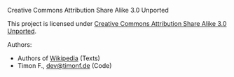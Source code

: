 Creative Commons Attribution Share Alike 3.0 Unported

This project is licensed under [Creative Commons Attribution Share Alike 3.0 Unported][1].

Authors:
* Authors of [Wikipedia][2] (Texts)
* Timon F., dev@timonf.de (Code)

[1]: http://creativecommons.org/licenses/by-sa/3.0/legalcode
[2]: https://de.wikipedia.org/w/index.php?title=Wikipedia:Meinungsbilder/Protest_gegen_EU-Urheberrechtsreform
